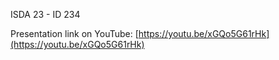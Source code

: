 ISDA 23 - ID 234  

Presentation link on YouTube:
[https://youtu.be/xGQo5G61rHk](https://youtu.be/xGQo5G61rHk)
